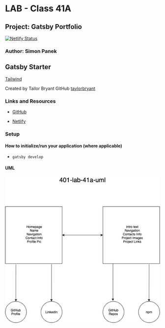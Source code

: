 # LAB - Class 41A

## Project: Gatsby Portfolio

[![Netlify Status](https://api.netlify.com/api/v1/badges/ecbadb7a-5a7d-49eb-9294-a41f614ad613/deploy-status)](https://app.netlify.com/sites/gatsby-portfolio-sp/deploys)

### Author: Simon Panek

## Gatsby Starter

[Tailwind](https://github.com/taylorbryant/gatsby-starter-tailwind)

Created by Tailor Bryant GitHub [taylorbryant](https://github.com/taylorbryant)

### Links and Resources

- [GitHub](https://github.com/simon-panek/gatsby-porfolio)

- [Netlify](gatsby-portfolio-sp.netlify.app)

### Setup

#### How to initialize/run your application (where applicable)

- `gatsby develop`

#### UML

![Gatsby Portfolio UML](401-lab-41a-uml.png)
